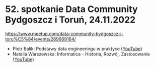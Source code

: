 ﻿# 52. spotkanie Data Community Bydgoszcz i Toruń, 24.11.2022

https://www.meetup.com/data-community-bydgoszcz-i-toru%C5%84/events/289669164/


- Piotr Balik: Podstawy data engineeringu w praktyce ([YouTube](https://youtu.be/-GtB5JCStxc?si=NnJ9LGMqSDW7UllR))
- Natalia Warszewska: Informatica - Historia, Rozwój, Zastosowanie ([YouTube](https://youtu.be/GR3RyvPGDEc?si=1C-kiZDGVlq7KsXH)) 